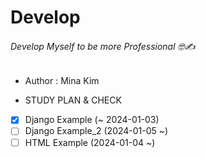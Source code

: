 # Develop
###### Develop Myself to be more Professional 🤓✍️

* Author : Mina Kim

* STUDY PLAN & CHECK
- [x] Django Example (~ 2024-01-03)
- [ ]  Django Example_2 (2024-01-05 ~)
- [ ] HTML Example (2024-01-04 ~)
